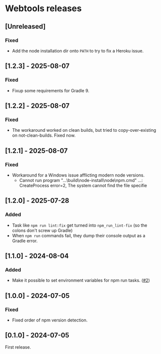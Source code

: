 # Webtools releases

## [Unreleased]
### Fixed
- Add the node installation dir onto `PATH` to try to fix a Heroku issue.

## [1.2.3] - 2025-08-07
### Fixed
- Fixup some requirements for Gradle 9.

## [1.2.2] - 2025-08-07
### Fixed
- The workaround worked on clean builds, but tried to copy-over-existing on not-clean-builds. Fixed now.

## [1.2.1] - 2025-08-07
### Fixed
- Workaround for a Windows issue afflicting modern node versions.
  - Cannot run program "...\build\node-install\node\npm.cmd" ...: CreateProcess error=2, The system cannot find the file specifie

## [1.2.0] - 2025-07-28
### Added
- Task like `npm run lint:fix` get turned into `npm_run_lint-fix` (so the colons don't screw up Gradle)
- When `npm run` commands fail, they dump their console output as a Gradle error.

## [1.1.0] - 2024-08-04
### Added
- Make it possible to set environment variables for npm run tasks. ([#2](https://github.com/diffplug/webtools/pull/2))

## [1.0.0] - 2024-07-05
### Fixed
- Fixed order of npm version detection.

## [0.1.0] - 2024-07-05

First release.
